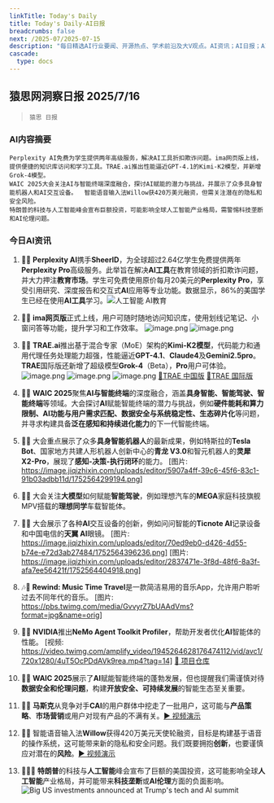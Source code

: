 ```yaml
---
linkTitle: Today's Daily
title: Today's Daily-AI日报
breadcrumbs: false
next: /2025-07/2025-07-15
description: "每日精选AI行业要闻、开源热点、学术前沿及大V观点。AI资讯；AI日报；AI知识库；AI教程；AI资讯日报；AI工具；AI Daily News 。Perplexity AI免费为学生提供两年高级服务，解决AI工具折扣欺诈问题。ima网页版上线，提供便捷的知识库访问和学习工具。TRAE.ai推出性能逼近GP"
cascade:
  type: docs
---
```


## 猿思网洞察日报 2025/7/16

>  `猿思 日报` 



### **AI内容摘要**

```
Perplexity AI免费为学生提供两年高级服务，解决AI工具折扣欺诈问题。ima网页版上线，提供便捷的知识库访问和学习工具。TRAE.ai推出性能逼近GPT-4.1的Kimi-K2模型，并新增Grok-4模型。
WAIC 2025大会关注AI与智能终端深度融合，探讨AI赋能的潜力与挑战，并展示了众多具身智能机器人和AI交互设备。  智能语音输入法Willow获420万美元融资，但需关注潜在的隐私和安全风险。
特朗普的科技与人工智能峰会宣布巨额投资，可能影响全球人工智能产业格局，需警惕科技垄断和AI伦理问题。
```



### **今日AI资讯**

1. 🎉🤔 **Perplexity AI**携手**SheerID**，为全球超过2.64亿学生免费提供两年**Perplexity Pro**高级服务。此举旨在解决**AI工具**在教育领域的折扣欺诈问题，并大力押注**教育市场**。学生可免费使用原价每月20美元的**Perplexity Pro**，享受引用研究、深度报告和交互式**AI**应用等专业功能。数据显示，86%的美国学生已经在使用**AI工具**学习。![人工智能 AI教育](https://pic.chinaz.com/picmap/202305301503482001_2.jpg)

2. 🎉🚀 **ima网页版**正式上线，用户可随时随地访问知识库，使用划线记笔记、小窗问答等功能，提升学习和工作效率。  ![image.png](https://upload.chinaz.com/2025/0716/6388825289358314837886441.png) ![image.png](https://upload.chinaz.com/2025/0716/6388825290665047028117487.png)

3. 💪🤔 **TRAE.ai**推出基于混合专家（MoE）架构的**Kimi-K2模型**，代码能力和通用代理任务处理能力超强，性能逼近**GPT-4.1**、**Claude4**及**Gemini2.5pro**。**TRAE**国际版还新增了超级模型**Grok-4**（Beta），**Pro**用户可体验。![image.png](https://upload.chinaz.com/2025/0716/6388825274530956125830847.png) ![image.png](https://upload.chinaz.com/2025/0716/6388825275497024474626353.png) ![image.png](https://upload.chinaz.com/2025/0716/6388825278214529758285505.png) [🔗TRAE 中国版](https://www.trae.cn)  [🔗TRAE 国际版](https://www.trae.ai)

4. 🤔🎉 **WAIC 2025**聚焦**AI与智能终端**的深度融合，涵盖**具身智能、智能驾驶、智能终端**等领域。大会探讨**AI**赋能智能终端的潜力与挑战，例如**硬件能耗和算力限制、AI功能与用户需求匹配、数据安全与系统稳定性、生态碎片化**等问题，并寻求构建具备**泛在感知和持续进化能力**的下一代智能终端。

5. 🤖🎉 大会重点展示了众多**具身智能机器人**的最新成果，例如特斯拉的**Tesla Bot**、国家地方共建人形机器人创新中心的**青龙 V3.0**和智元机器人的**灵犀 X2-Pro**，展现了**感知-决策-执行闭环**的能力。 [图片: https://image.jiqizhixin.com/uploads/editor/5907a4ff-39c6-45f6-83c1-91b03adbb11d/1752564299194.png]

6. 🚗🎉 大会关注**大模型**如何赋能**智能驾驶**，例如理想汽车的**MEGA**家庭科技旗舰MPV搭载的**理想同学**车载智能体。

7. 📱🎉 大会展示了各种**AI**交互设备的创新，例如问问智能的**Ticnote AI**记录设备和中国电信的**天翼 AI**眼镜。 [图片: https://image.jiqizhixin.com/uploads/editor/70ed9eb0-d426-4d55-b74e-e72d3ab27484/1752564396236.png] [图片: https://image.jiqizhixin.com/uploads/editor/2837471e-3f8d-48f6-8a3f-afa7ee56421f/1752564404918.png]

8. 🎶🎉 **Rewind: Music Time Travel**是一款简洁易用的音乐App，允许用户聆听过去不同年代的音乐。 [图片: https://pbs.twimg.com/media/GvvyrZ7bUAAdVms?format=jpg&name=orig]

9. 🚀🎉 **NVIDIA**推出**NeMo Agent Toolkit Profiler**，帮助开发者优化**AI**智能体的性能。 [视频: https://video.twimg.com/amplify_video/1945264628176474112/vid/avc1/720x1280/4uT5OcPDdAVk9rea.mp4?tag=14] [🔗 项目仓库](http://github.com/NVIDIA/NeMo-Agent-Toolkit)

10. 🤔🎉 **WAIC 2025**展示了**AI**赋能智能终端的蓬勃发展，但也提醒我们需谨慎对待**数据安全和伦理问题**，构建**开放安全、可持续发展**的智能生态至关重要。

11. 🤔🚀 **马斯克**从竞争对手**CAI**的用户群体中挖走了一批用户，这可能与**产品策略**、**市场营销**或用户对现有产品的不满有关。[▶️ 视频演示](https://video.twimg.com/amplify_video/1944793927040512000/vid/avc1/720x1566/819o9VjoSke5NGFn.mp4?tag=14)

12. 🚀🎉 智能语音输入法**Willow**获得420万美元天使轮融资，目标是构建基于语音的操作系统，这可能带来新的隐私和安全问题。我们既要拥抱**创新**，也要谨慎应对潜在的**风险**。[▶️ 视频演示](https://video.twimg.com/amplify_video/1945181978787020800/vid/avc1/1366x720/SFv3CXrPVnix9Zw5.mp4?tag=14)

13. 🤔🇺🇸 **特朗普**的科技与**人工智能**峰会宣布了巨额的美国投资，这可能影响全球**人工智能**产业格局，并可能带来**科技垄断**或**AI伦理**方面的负面影响。![Big US investments announced at Trump's tech and AI summit](https://external-preview.redd.it/qPL_MQznjC10Av1D_qbeDW6IU6pcDtT8dnSOn8zOjb0.jpeg?width=640&crop=smart&auto=webp&s=8bc2cfee2288a07e4cc4772e88920df205c37b69)